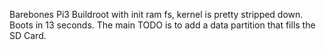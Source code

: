 Barebones Pi3 Buildroot with init ram fs, kernel is pretty stripped down. Boots in 13 seconds. The main TODO is to add a data partition that fills the SD Card.
